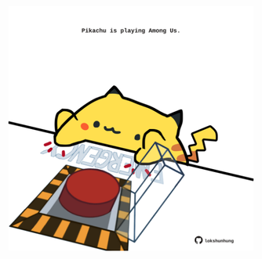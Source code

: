 <!-- built at 12/05/2021, 17:35:41 UTC -->
<p align="center">
  <img width="500" height="500" src="./ReadmeImage.svg">
</p>
